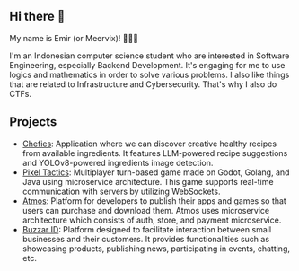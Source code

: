 ## Hi there 👋

My name is Emir (or Meervix)! 👋👋👋

I'm an Indonesian computer science student who are interested in Software Engineering, especially Backend Development. It's engaging for me to use logics and mathematics in order to solve various problems. I also like things that are related to Infrastructure and Cybersecurity. That's why I also do CTFs.

## Projects
- [Chefies](https://github.com/Chefies/): Application where we can discover creative healthy recipes from available ingredients. It features LLM-powered recipe suggestions and YOLOv8-powered ingredients image detection.
- [Pixel Tactics](https://github.com/Pixel-Tactics/): Multiplayer turn-based game made on Godot, Golang, and Java using microservice architecture. This game supports real-time communication with servers by utilizing WebSockets.
- [Atmos](https://github.com/AtmosGame/): Platform for developers to publish their apps and games so that users can purchase and download them. Atmos uses microservice architecture which consists of auth, store, and payment microservice.
- [Buzzar ID](https://github.com/orgs/PBP22-23-C-11/repositories): Platform designed to facilitate interaction between small businesses and their customers. It provides functionalities such as showcasing products, publishing news, participating in events, chatting, etc.

<!--
**Emyr298/Emyr298** is a ✨ _special_ ✨ repository because its `README.md` (this file) appears on your GitHub profile.

Here are some ideas to get you started:

- 🔭 I’m currently working on ...
- 🌱 I’m currently learning ...
- 👯 I’m looking to collaborate on ...
- 🤔 I’m looking for help with ...
- 💬 Ask me about ...
- 📫 How to reach me: ...
- 😄 Pronouns: ...
- ⚡ Fun fact: ...
-->
